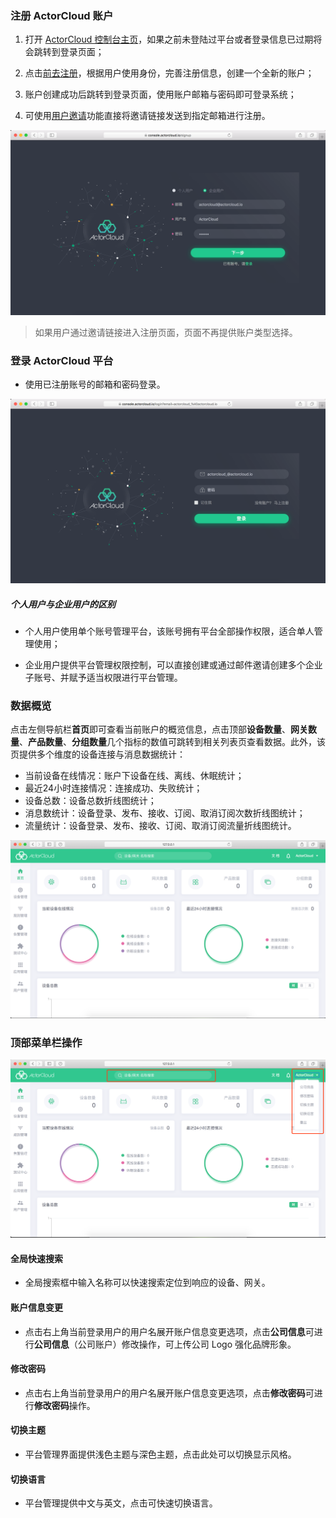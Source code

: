### 注册 ActorCloud 账户

1. 打开 [ActorCloud 控制台主页](https://console.actorcloud.io/)，如果之前未登陆过平台或者登录信息已过期将会跳转到登录页面；

2. 点击[前去注册](https://console.actorcloud.io/signup)，根据用户使用身份，完善注册信息，创建一个全新的账户；

3. 账户创建成功后跳转到登录页面，使用账户邮箱与密码即可登录系统；

4. 可使用[用户邀请](/user/user.md#用户邀请)功能直接将邀请链接发送到指定邮箱进行注册。

![sinup.png](assets/sinup.png)

> 如果用户通过邀请链接进入注册页面，页面不再提供账户类型选择。


### 登录 ActorCloud 平台

- 使用已注册账号的邮箱和密码登录。

![login.png](assets/login.png)

##### 个人用户与企业用户的区别

- 个人用户使用单个账号管理平台，该账号拥有平台全部操作权限，适合单人管理使用；

- 企业用户提供平台管理权限控制，可以直接创建或通过邮件邀请创建多个企业子账号、并赋予适当权限进行平台管理。


### 数据概览

点击左侧导航栏**首页**即可查看当前账户的概览信息，点击顶部**设备数量**、**网关数量**、**产品数量**、**分组数量**几个指标的数值可跳转到相关列表页查看数据。此外，该页提供多个维度的设备连接与消息数据统计：

- 当前设备在线情况：账户下设备在线、离线、休眠统计；
- 最近24小时连接情况：连接成功、失败统计；
- 设备总数：设备总数折线图统计；
- 消息数统计：设备登录、发布、接收、订阅、取消订阅次数折线图统计；
- 流量统计：设备登录、发布、接收、订阅、取消订阅流量折线图统计。

![overview.png](assets/overview.png)



### 顶部菜单栏操作

![top_bar_details](assets/top_bar_details.png)



#### 全局快速搜索

- 全局搜索框中输入名称可以快速搜索定位到响应的设备、网关。



#### 账户信息变更

- 点击右上角当前登录用户的用户名展开账户信息变更选项，点击**公司信息**可进行**公司信息**（公司账户）修改操作，可上传公司 Logo 强化品牌形象。



#### 修改密码

- 点击右上角当前登录用户的用户名展开账户信息变更选项，点击**修改密码**可进行**修改密码**操作。



#### 切换主题

- 平台管理界面提供浅色主题与深色主题，点击此处可以切换显示风格。


#### 切换语言

- 平台管理提供中文与英文，点击可快速切换语言。